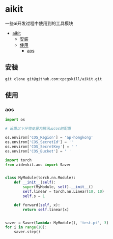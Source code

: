 # aikit

一些ai开发过程中使用到的工具模块

- [aikit](#aikit)
    - [安装](#安装)
    - [使用](#使用)
        - [aos](#aos)

## 安装

```commandline
git clone git@github.com:cpcgskill/aikit.git
```

## 使用

### aos

```python
import os

# 设置以下环境变量为腾讯云cos的配置

os.environ['COS_Region'] = 'ap-hongkong'
os.environ['COS_SecretId'] = ''
os.environ['COS_SecretKey'] = ' '
os.environ['COS_Bucket'] = ' '

import torch
from aidevkit.aos import Saver


class MyModule(torch.nn.Module):
    def __init__(self):
        super(MyModule, self).__init__()
        self.linear = torch.nn.Linear(10, 10)
        self.s = 1

    def forward(self, x):
        return self.linear(x)


saver = Saver(lambda: MyModule(), 'test.pt', 3)
for i in range(10):
    saver.step()
```

